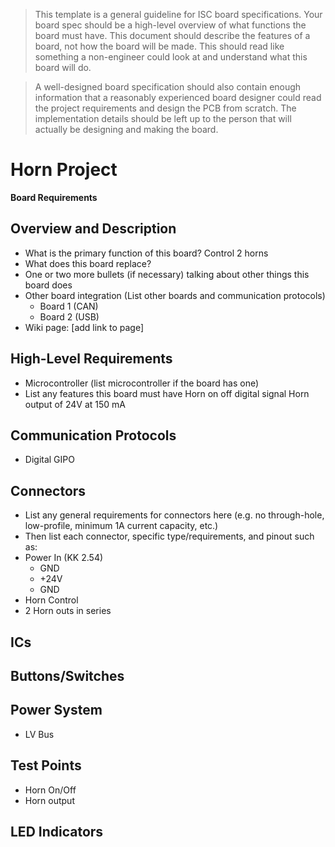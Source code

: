 > This template is a general guideline for ISC board specifications. Your board spec should be a high-level overview of what functions the board must have. This document should describe the features of a board, not how the board will be made. This should read like something a non-engineer could look at and understand what this board will do.

> A well-designed board specification should also contain enough information that a reasonably experienced board designer could read the project requirements and design the PCB from scratch. The implementation details should be left up to the person that will actually be designing and making the board.


# Horn Project
**Board Requirements**
## Overview and Description
- What is the primary function of this board?
	Control 2 horns
- What does this board replace?
- One or two more bullets (if necessary) talking about other things this board does
- Other board integration (List other boards and communication protocols)
	- Board 1 (CAN)
	- Board 2 (USB)
- Wiki page: [add link to page]

## High-Level Requirements
- Microcontroller (list microcontroller if the board has one)
- List any features this board must have
	Horn on off digital signal
	Horn output of 24V at 150 mA

## Communication Protocols
- Digital GIPO

## Connectors
 - List any general requirements for connectors here (e.g. no through-hole, low-profile, minimum 1A current capacity, etc.)
 - Then list each connector, specific type/requirements, and pinout such as:
 - Power In (KK 2.54)
	- GND
	- +24V
	- GND
 - Horn Control
 - 2 Horn outs in series

## ICs


## Buttons/Switches

## Power System
 - LV Bus

## Test Points
 - Horn On/Off
 - Horn output

## LED Indicators

